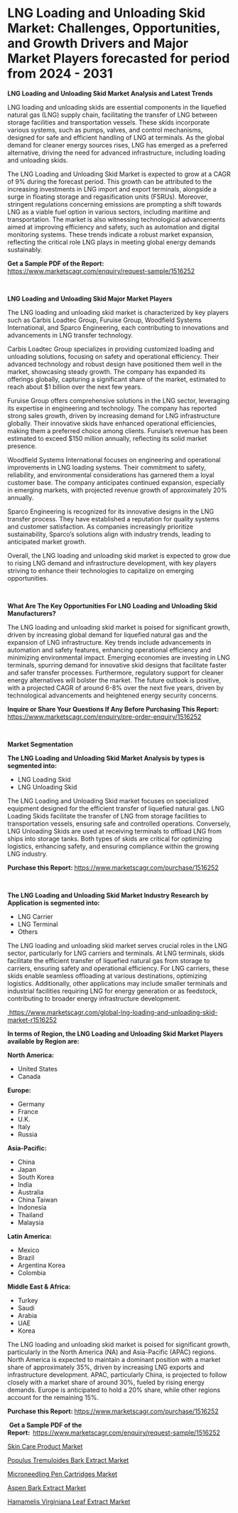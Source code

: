<p><h1>LNG Loading and Unloading Skid Market: Challenges, Opportunities, and Growth Drivers and Major Market Players forecasted for period from 2024 - 2031</h1></p><p><strong>LNG Loading and Unloading Skid Market Analysis and Latest Trends</strong></p>
<p><p>LNG loading and unloading skids are essential components in the liquefied natural gas (LNG) supply chain, facilitating the transfer of LNG between storage facilities and transportation vessels. These skids incorporate various systems, such as pumps, valves, and control mechanisms, designed for safe and efficient handling of LNG at terminals. As the global demand for cleaner energy sources rises, LNG has emerged as a preferred alternative, driving the need for advanced infrastructure, including loading and unloading skids.</p><p>The LNG Loading and Unloading Skid Market is expected to grow at a CAGR of 9% during the forecast period. This growth can be attributed to the increasing investments in LNG import and export terminals, alongside a surge in floating storage and regasification units (FSRUs). Moreover, stringent regulations concerning emissions are prompting a shift towards LNG as a viable fuel option in various sectors, including maritime and transportation. The market is also witnessing technological advancements aimed at improving efficiency and safety, such as automation and digital monitoring systems. These trends indicate a robust market expansion, reflecting the critical role LNG plays in meeting global energy demands sustainably.</p></p>
<p><strong>Get a Sample PDF of the Report:&nbsp;</strong> <a href="https://www.marketscagr.com/enquiry/request-sample/1516252?utm_campaign=1802&utm_medium=2&utm_source=Github&utm_content=ia&utm_term=27102024&utm_id=lng-loading-and-unloading-skid">https://www.marketscagr.com/enquiry/request-sample/1516252</a></p>
<p>&nbsp;</p>
<p><strong>LNG Loading and Unloading Skid Major Market Players</strong></p>
<p><p>The LNG loading and unloading skid market is characterized by key players such as Carbis Loadtec Group, Furuise Group, Woodfield Systems International, and Sparco Engineering, each contributing to innovations and advancements in LNG transfer technology.</p><p>Carbis Loadtec Group specializes in providing customized loading and unloading solutions, focusing on safety and operational efficiency. Their advanced technology and robust design have positioned them well in the market, showcasing steady growth. The company has expanded its offerings globally, capturing a significant share of the market, estimated to reach about $1 billion over the next few years.</p><p>Furuise Group offers comprehensive solutions in the LNG sector, leveraging its expertise in engineering and technology. The company has reported strong sales growth, driven by increasing demand for LNG infrastructure globally. Their innovative skids have enhanced operational efficiencies, making them a preferred choice among clients. Furuise’s revenue has been estimated to exceed $150 million annually, reflecting its solid market presence.</p><p>Woodfield Systems International focuses on engineering and operational improvements in LNG loading systems. Their commitment to safety, reliability, and environmental considerations has garnered them a loyal customer base. The company anticipates continued expansion, especially in emerging markets, with projected revenue growth of approximately 20% annually.</p><p>Sparco Engineering is recognized for its innovative designs in the LNG transfer process. They have established a reputation for quality systems and customer satisfaction. As companies increasingly prioritize sustainability, Sparco’s solutions align with industry trends, leading to anticipated market growth.</p><p>Overall, the LNG loading and unloading skid market is expected to grow due to rising LNG demand and infrastructure development, with key players striving to enhance their technologies to capitalize on emerging opportunities. </p></p>
<p>&nbsp;</p>
<p><strong>What Are The Key Opportunities For LNG Loading and Unloading Skid Manufacturers?</strong></p>
<p><p>The LNG loading and unloading skid market is poised for significant growth, driven by increasing global demand for liquefied natural gas and the expansion of LNG infrastructure. Key trends include advancements in automation and safety features, enhancing operational efficiency and minimizing environmental impact. Emerging economies are investing in LNG terminals, spurring demand for innovative skid designs that facilitate faster and safer transfer processes. Furthermore, regulatory support for cleaner energy alternatives will bolster the market. The future outlook is positive, with a projected CAGR of around 6-8% over the next five years, driven by technological advancements and heightened energy security concerns.</p></p>
<p><strong>Inquire or Share Your Questions If Any Before Purchasing This Report:</strong> <a href="https://www.marketscagr.com/enquiry/pre-order-enquiry/1516252?utm_campaign=1802&utm_medium=2&utm_source=Github&utm_content=ia&utm_term=27102024&utm_id=lng-loading-and-unloading-skid">https://www.marketscagr.com/enquiry/pre-order-enquiry/1516252</a></p>
<p>&nbsp;</p>
<p><strong>Market Segmentation</strong></p>
<p><strong>The LNG Loading and Unloading Skid Market Analysis by types is segmented into:</strong></p>
<p><ul><li>LNG Loading Skid</li><li>LNG Unloading Skid</li></ul></p>
<p><p>The LNG Loading and Unloading Skid market focuses on specialized equipment designed for the efficient transfer of liquefied natural gas. LNG Loading Skids facilitate the transfer of LNG from storage facilities to transportation vessels, ensuring safe and controlled operations. Conversely, LNG Unloading Skids are used at receiving terminals to offload LNG from ships into storage tanks. Both types of skids are critical for optimizing logistics, enhancing safety, and ensuring compliance within the growing LNG industry.</p></p>
<p><strong>Purchase this Report:&nbsp;</strong><a href="https://www.marketscagr.com/purchase/1516252?utm_campaign=1802&utm_medium=2&utm_source=Github&utm_content=ia&utm_term=27102024&utm_id=lng-loading-and-unloading-skid">https://www.marketscagr.com/purchase/1516252</a></p>
<p>&nbsp;</p>
<p><strong>The LNG Loading and Unloading Skid Market Industry Research by Application is segmented into:</strong></p>
<p><ul><li>LNG Carrier</li><li>LNG Terminal</li><li>Others</li></ul></p>
<p><p>The LNG loading and unloading skid market serves crucial roles in the LNG sector, particularly for LNG carriers and terminals. At LNG terminals, skids facilitate the efficient transfer of liquefied natural gas from storage to carriers, ensuring safety and operational efficiency. For LNG carriers, these skids enable seamless offloading at various destinations, optimizing logistics. Additionally, other applications may include smaller terminals and industrial facilities requiring LNG for energy generation or as feedstock, contributing to broader energy infrastructure development.</p></p>
<p><a href="https://www.marketscagr.com/global-lng-loading-and-unloading-skid-market-r1516252?utm_campaign=1802&utm_medium=2&utm_source=Github&utm_content=ia&utm_term=27102024&utm_id=lng-loading-and-unloading-skid">&nbsp;https://www.marketscagr.com/global-lng-loading-and-unloading-skid-market-r1516252</a></p>
<p><strong>In terms of Region, the LNG Loading and Unloading Skid Market Players available by Region are:</strong></p>
<p>
    <p> <strong> North America: </strong>
        <ul>
            <li>United States</li>
            <li>Canada</li>
        </ul>
        </p> 
    <p> <strong> Europe: </strong>
        <ul>
            <li>Germany</li>
            <li>France</li>
            <li>U.K.</li>
            <li>Italy</li>
            <li>Russia</li>
        </ul>
        </p> 
    <p> <strong> Asia-Pacific: </strong>
        <ul>
            <li>China</li>
            <li>Japan</li>
            <li>South Korea</li>
            <li>India</li>
            <li>Australia</li>
            <li>China Taiwan</li>
            <li>Indonesia</li>
            <li>Thailand</li>
            <li>Malaysia</li>
        </ul>
        </p> 
    <p> <strong> Latin America: </strong>
        <ul>
            <li>Mexico</li>
            <li>Brazil</li>
            <li>Argentina Korea</li>
            <li>Colombia</li>
        </ul>
        </p> 
    <p> <strong> Middle East & Africa: </strong>
        <ul>
            <li>Turkey</li>
            <li>Saudi</li>
            <li>Arabia</li>
            <li>UAE</li>
            <li>Korea</li>
        </ul>
    </p>
    </p>
<p><p>The LNG loading and unloading skid market is poised for significant growth, particularly in the North America (NA) and Asia-Pacific (APAC) regions. North America is expected to maintain a dominant position with a market share of approximately 35%, driven by increasing LNG exports and infrastructure development. APAC, particularly China, is projected to follow closely with a market share of around 30%, fueled by rising energy demands. Europe is anticipated to hold a 20% share, while other regions account for the remaining 15%.</p></p>
<p><strong>Purchase this Report: </strong><a href="https://www.marketscagr.com/purchase/1516252?utm_campaign=1802&utm_medium=2&utm_source=Github&utm_content=ia&utm_term=27102024&utm_id=lng-loading-and-unloading-skid">https://www.marketscagr.com/purchase/1516252</a></p>
<p>&nbsp;<strong>Get a Sample PDF of the Report:&nbsp;&nbsp;</strong><a href="https://www.marketscagr.com/enquiry/request-sample/1516252?utm_campaign=1802&utm_medium=2&utm_source=Github&utm_content=ia&utm_term=27102024&utm_id=lng-loading-and-unloading-skid">https://www.marketscagr.com/enquiry/request-sample/1516252</a></p>
<p><strong></strong></p>
<p><p><a href="https://www.linkedin.com/pulse/global-skin-care-product-market-sector2024-2031-metrics-wrvee?trk=public_post_embed_feed-article-content&utm_campaign=1802&utm_medium=2&utm_source=Github&utm_content=ia&utm_term=27102024&utm_id=lng-loading-and-unloading-skid">Skin Care Product Market</a></p><p><a href="https://www.linkedin.com/pulse/decoding-populus-tremuloides-bark-extract-industry-dynamics-nsaie?trk=public_post_embed_feed-article-content&utm_campaign=1802&utm_medium=2&utm_source=Github&utm_content=ia&utm_term=27102024&utm_id=lng-loading-and-unloading-skid">Populus Tremuloides Bark Extract Market</a></p><p><a href="https://www.linkedin.com/pulse/global-perspectives-microneedling-pen-cartridges-market-trends-vtace?trk=public_post_embed_feed-article-content&utm_campaign=1802&utm_medium=2&utm_source=Github&utm_content=ia&utm_term=27102024&utm_id=lng-loading-and-unloading-skid">Microneedling Pen Cartridges Market</a></p><p><a href="https://www.linkedin.com/pulse/deep-dive-aspen-bark-extract-market-itstrends-segmentation-uylce?trk=public_post_embed_feed-article-content&utm_campaign=1802&utm_medium=2&utm_source=Github&utm_content=ia&utm_term=27102024&utm_id=lng-loading-and-unloading-skid">Aspen Bark Extract Market</a></p><p><a href="https://www.linkedin.com/pulse/global-hamamelis-virginiana-leaf-extract-industry-analysis-yij5e?trk=public_post_embed_feed-article-content&utm_campaign=1802&utm_medium=2&utm_source=Github&utm_content=ia&utm_term=27102024&utm_id=lng-loading-and-unloading-skid">Hamamelis Virginiana Leaf Extract Market</a></p></p>